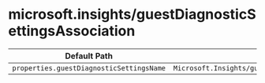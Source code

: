 # microsoft.insights/guestDiagnosticSettingsAssociation

| Default Path | Alias |
|---|---|
| `properties.guestDiagnosticSettingsName` | `Microsoft.Insights/guestDiagnosticSettingsAssociation/guestDiagnosticSettingsName` |

